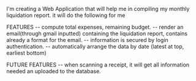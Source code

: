 I'm creating a Web Application that will help me in compiling my monthly liquidation report. 
it will do the following for me 

FEATURES
-- compute total expenses, remaining budget. 
-- render an email(through gmail inputted) containing the liquidation report, contains already a format for the email. 
-- information is secured by login authentication. 
-- automatically arrange the data by date (latest at top, earliest bottom)

FUTURE FEATURES 
-- when scanning a receipt, it will get all information needed an uploaded to the database. 
